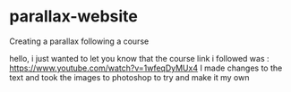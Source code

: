 # parallax-website
Creating a parallax following a course

hello, i just wanted to let you know that the course link i followed was : https://www.youtube.com/watch?v=1wfeqDyMUx4
I made changes to the text and took the images to photoshop to try and make it my own


